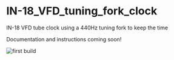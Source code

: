 # IN-18_VFD_tuning_fork_clock
IN-18 VFD tube clock using a 440Hz tuning fork to keep the time

Documentation and instructions coming soon!

![first build](images/IMG_5146.png)
